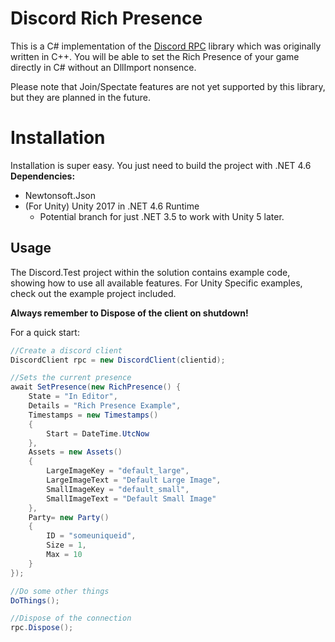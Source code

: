 # Discord Rich Presence

This is a C# implementation of the [Discord RPC](https://github.com/discordapp/discord-rpc) library which was originally written in C++. You will be able to set the Rich Presence of your game directly in C# without an DllImport nonsence. 

Please note that Join/Spectate features are not yet supported by this library, but they are planned in the future.


# Installation

Installation is super easy. You just need to build the project with .NET 4.6
**Dependencies:**
 - Newtonsoft.Json 
- (For Unity) Unity 2017 in .NET 4.6 Runtime
	- Potential branch for just .NET 3.5 to work with Unity 5 later.
## Usage

The Discord.Test project within the solution contains example code, showing how to use all available features. For Unity Specific examples, check out the example project included. 

**Always remember to Dispose of the client on shutdown!**

For a quick start:
```csharp
//Create a discord client
DiscordClient rpc = new DiscordClient(clientid);

//Sets the current presence
await SetPresence(new RichPresence() {
	State = "In Editor",
	Details = "Rich Presence Example",
	Timestamps = new Timestamps()
	{
		Start = DateTime.UtcNow
	},
	Assets = new Assets()
	{
		LargeImageKey = "default_large",
		LargeImageText = "Default Large Image",
		SmallImageKey = "default_small",
		SmallImageText = "Default Small Image"
	},
	Party= new Party()
	{
		ID = "someuniqueid",
		Size = 1,
		Max = 10
	}
});

//Do some other things
DoThings();

//Dispose of the connection
rpc.Dispose();
```
